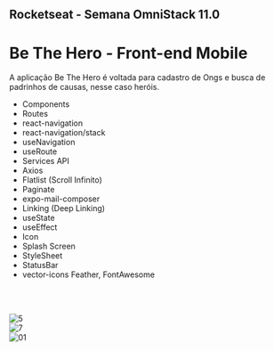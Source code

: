 ## Rocketseat - Semana OmniStack 11.0 
# Be The Hero - Front-end Mobile
A aplicação Be The Hero é voltada para cadastro de Ongs e busca de padrinhos de causas, nesse caso heróis.
<ul> 
  <li>Components</li> 
  <li>Routes</li>
  <li>react-navigation</li> 
  <li>react-navigation/stack</li>
  <li>useNavigation</li> 
  <li>useRoute</li>
  <li>Services API</li>
  <li>Axios</li> 
  <li>Flatlist (Scroll Infinito)</li> 
  <li>Paginate</li>
  <li>expo-mail-composer</li>
  <li>Linking (Deep Linking)</li>
  <li>useState</li>
  <li>useEffect</li>
  <li>Icon</li>
  <li>Splash Screen</li>
  <li>StyleSheet</li>
  <li>StatusBar</li>
  <li>vector-icons Feather, FontAwesome</li>
</ul>
<br><br> 

![5](https://user-images.githubusercontent.com/48495838/78060187-7fb7df00-7361-11ea-813c-c1e000971f73.JPG) <br>
![7](https://user-images.githubusercontent.com/48495838/78060190-80507580-7361-11ea-86cd-b07af7fd5c14.JPG) <br>
![01](https://user-images.githubusercontent.com/48495838/79368046-2f29af80-7f25-11ea-8376-edbbe91dadd9.jpg) <br>
